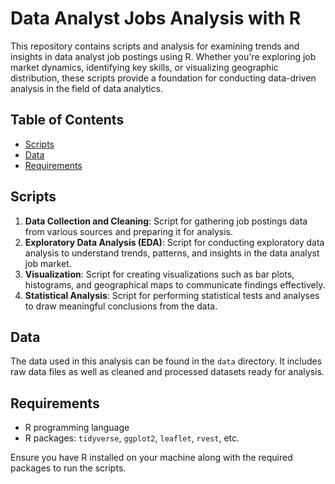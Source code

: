 # Data Analyst Jobs Analysis with R

This repository contains scripts and analysis for examining trends and insights in data analyst job postings using R. Whether you're exploring job market dynamics, identifying key skills, or visualizing geographic distribution, these scripts provide a foundation for conducting data-driven analysis in the field of data analytics.

## Table of Contents

- [Scripts](#scripts)
- [Data](#data)
- [Requirements](#requirements)

## Scripts

1. **Data Collection and Cleaning**: Script for gathering job postings data from various sources and preparing it for analysis.
2. **Exploratory Data Analysis (EDA)**: Script for conducting exploratory data analysis to understand trends, patterns, and insights in the data analyst job market.
3. **Visualization**: Script for creating visualizations such as bar plots, histograms, and geographical maps to communicate findings effectively.
4. **Statistical Analysis**: Script for performing statistical tests and analyses to draw meaningful conclusions from the data.

## Data

The data used in this analysis can be found in the `data` directory. It includes raw data files as well as cleaned and processed datasets ready for analysis.

## Requirements

- R programming language
- R packages: `tidyverse`, `ggplot2`, `leaflet`, `rvest`, etc.

Ensure you have R installed on your machine along with the required packages to run the scripts.
